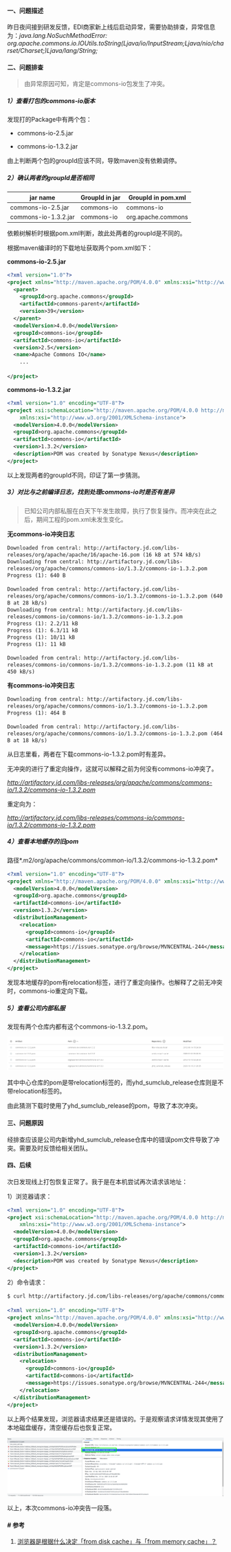 #### 一、问题描述

昨日夜间接到研发反馈，EDI商家新上线后启动异常，需要协助排查，异常信息为：*java.lang.NoSuchMethodError: org.apache.commons.io.IOUtils.toString(Ljava/io/InputStream;Ljava/nio/charset/Charset;)Ljava/lang/String;*

#### 二、问题排查

> 由异常原因可知，肯定是commons-io包发生了冲突。

##### 1）查看打包的commons-io版本

发现打的Package中有两个包：

* commons-io-2.5.jar

* commons-io-1.3.2.jar

由上判断两个包的groupId应该不同，导致maven没有依赖调停。

##### 2）确认两者的groupId是否相同

| jar name             | GroupId in jar | GroupId in pom.xml |
| -------------------- | -------------- | ------------------ |
| commons-io-2.5.jar   | commons-io     | commons-io         |
| commons-io-1.3.2.jar | commons-io     | org.apache.commons |

依赖树解析时根据pom.xml判断，故此处两者的groupId是不同的。

根据maven编译时的下载地址获取两个pom.xml如下：

**commons-io-2.5.jar**

```xml
<?xml version="1.0"?>
<project xmlns="http://maven.apache.org/POM/4.0.0" xmlns:xsi="http://www.w3.org/2001/XMLSchema-instance" xsi:schemaLocation="http://maven.apache.org/POM/4.0.0 http://maven.apache.org/maven-v4_0_0.xsd">
  <parent>
    <groupId>org.apache.commons</groupId>
    <artifactId>commons-parent</artifactId>
    <version>39</version>
  </parent>
  <modelVersion>4.0.0</modelVersion>
  <groupId>commons-io</groupId>
  <artifactId>commons-io</artifactId>
  <version>2.5</version>
  <name>Apache Commons IO</name>
    ...

</project>
```

**commons-io-1.3.2.jar**

```xml
<?xml version="1.0" encoding="UTF-8"?>
<project xsi:schemaLocation="http://maven.apache.org/POM/4.0.0 http://maven.apache.org/xsd/maven-4.0.0.xsd" xmlns="http://maven.apache.org/POM/4.0.0"
    xmlns:xsi="http://www.w3.org/2001/XMLSchema-instance">
  <modelVersion>4.0.0</modelVersion>
  <groupId>org.apache.commons</groupId>
  <artifactId>commons-io</artifactId>
  <version>1.3.2</version>
  <description>POM was created by Sonatype Nexus</description>
</project>
```

以上发现两者的groupId不同，印证了第一步猜测。

##### 3）对比与之前编译日志，找到处理commons-io时是否有差异

> 已知公司内部私服在白天下午发生故障，执行了恢复操作。而冲突在此之后，期间工程的pom.xml未发生变化。

**无commons-io冲突日志**

```
Downloaded from central: http://artifactory.jd.com/libs-releases/org/apache/apache/16/apache-16.pom (16 kB at 574 kB/s)
Downloading from central: http://artifactory.jd.com/libs-releases/org/apache/commons/commons-io/1.3.2/commons-io-1.3.2.pom
Progress (1): 640 B
                   
Downloaded from central: http://artifactory.jd.com/libs-releases/org/apache/commons/commons-io/1.3.2/commons-io-1.3.2.pom (640 B at 28 kB/s)
Downloading from central: http://artifactory.jd.com/libs-releases/commons-io/commons-io/1.3.2/commons-io-1.3.2.pom
Progress (1): 2.2/11 kB
Progress (1): 6.3/11 kB
Progress (1): 10/11 kB 
Progress (1): 11 kB   
                   
Downloaded from central: http://artifactory.jd.com/libs-releases/commons-io/commons-io/1.3.2/commons-io-1.3.2.pom (11 kB at 450 kB/s)
```

**有commons-io冲突日志**

```
Downloading from central: http://artifactory.jd.com/libs-releases/org/apache/commons/commons-io/1.3.2/commons-io-1.3.2.pom
Progress (1): 464 B
                   
Downloaded from central: http://artifactory.jd.com/libs-releases/org/apache/commons/commons-io/1.3.2/commons-io-1.3.2.pom (464 B at 18 kB/s)
```

从日志里看，两者在下载commons-io-1.3.2.pom时有差异。

无冲突的进行了重定向操作，这就可以解释之前为何没有commons-io冲突了。

*http://artifactory.jd.com/libs-releases/org/apache/commons/commons-io/1.3.2/commons-io-1.3.2.pom*

重定向为：

*http://artifactory.jd.com/libs-releases/commons-io/commons-io/1.3.2/commons-io-1.3.2.pom*

##### 4）查看本地缓存的旧pom

路径*.m2/org/apache/commons/common-io/1.3.2/commons-io-1.3.2.pom*

```xml
<?xml version="1.0" encoding="UTF-8"?>
<project xmlns="http://maven.apache.org/POM/4.0.0" xmlns:xsi="http://www.w3.org/2001/XMLSchema-instance" xsi:schemaLocation="http://maven.apache.org/POM/4.0.0 http://maven.apache.org/xsd/maven-4.0.0.xsd">
  <modelVersion>4.0.0</modelVersion>
  <groupId>org.apache.commons</groupId>
  <artifactId>commons-io</artifactId>
  <version>1.3.2</version>
  <distributionManagement>
    <relocation>
      <groupId>commons-io</groupId>
      <artifactId>commons-io</artifactId>
      <message>https://issues.sonatype.org/browse/MVNCENTRAL-244</message>
    </relocation>
  </distributionManagement>
</project>
```

发现本地缓存的pom有relocation标签，进行了重定向操作。也解释了之前无冲突时，commons-io重定向下载。

##### 5）查看公司内部私服

发现有两个仓库内都有这个commons-io-1.3.2.pom。

![image-20210915145002935](../../../src/main/resources/picture/image-20210915145002935.png)

其中中心仓库的pom是带relocation标签的，而yhd_sumclub_release仓库则是不带relocation标签的。

由此猜测下载时使用了yhd_sumclub_release的pom，导致了本次冲突。

#### 三、问题原因

经排查应该是公司内新增yhd_sumclub_release仓库中的错误pom文件导致了冲突。需要及时反馈给相关团队。

#### 四、后续

次日发现线上打包恢复正常了。我于是在本机尝试再次请求该地址：

1）浏览器请求：

```xml
<?xml version="1.0" encoding="UTF-8"?>
<project xsi:schemaLocation="http://maven.apache.org/POM/4.0.0 http://maven.apache.org/xsd/maven-4.0.0.xsd" xmlns="http://maven.apache.org/POM/4.0.0"
    xmlns:xsi="http://www.w3.org/2001/XMLSchema-instance">
  <modelVersion>4.0.0</modelVersion>
  <groupId>org.apache.commons</groupId>
  <artifactId>commons-io</artifactId>
  <version>1.3.2</version>
  <description>POM was created by Sonatype Nexus</description>
</project>
```

2）命令请求：

```xml
$ curl http://artifactory.jd.com/libs-releases/org/apache/commons/commons-io/1.3.2/commons-io-1.3.2.pom

<?xml version="1.0" encoding="UTF-8"?>
<project xmlns="http://maven.apache.org/POM/4.0.0" xmlns:xsi="http://www.w3.org/2001/XMLSchema-instance" xsi:schemaLocation="http://maven.apache.org/POM/4.0.0 http://maven.apache.org/xsd/maven-4.0.0.xsd">
  <modelVersion>4.0.0</modelVersion>
  <groupId>org.apache.commons</groupId>
  <artifactId>commons-io</artifactId>
  <version>1.3.2</version>
  <distributionManagement>
    <relocation>
      <groupId>commons-io</groupId>
      <artifactId>commons-io</artifactId>
      <message>https://issues.sonatype.org/browse/MVNCENTRAL-244</message>
    </relocation>
  </distributionManagement>
</project>
```

以上两个结果发现，浏览器请求结果还是错误的。于是观察请求详情发现其使用了本地磁盘缓存，清空缓存后也恢复正常。

![image-20210916101100178](../../../src/main/resources/picture/image-20210916101100178.png)



以上，本次commons-io冲突告一段落。

#### # 参考

1. [浏览器是根据什么决定「from disk cache」与「from memory cache」？](https://www.zhihu.com/question/64201378)

